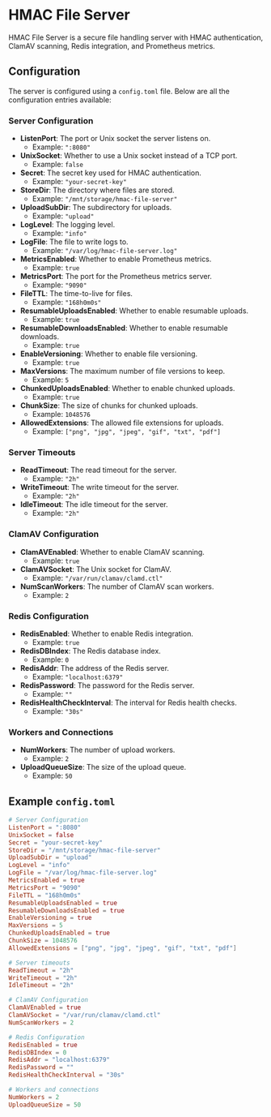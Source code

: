 # HMAC File Server

HMAC File Server is a secure file handling server with HMAC authentication, ClamAV scanning, Redis integration, and Prometheus metrics.

## Configuration

The server is configured using a `config.toml` file. Below are all the configuration entries available:

### Server Configuration

- **ListenPort**: The port or Unix socket the server listens on.
  - Example: `":8080"`
- **UnixSocket**: Whether to use a Unix socket instead of a TCP port.
  - Example: `false`
- **Secret**: The secret key used for HMAC authentication.
  - Example: `"your-secret-key"`
- **StoreDir**: The directory where files are stored.
  - Example: `"/mnt/storage/hmac-file-server"`
- **UploadSubDir**: The subdirectory for uploads.
  - Example: `"upload"`
- **LogLevel**: The logging level.
  - Example: `"info"`
- **LogFile**: The file to write logs to.
  - Example: `"/var/log/hmac-file-server.log"`
- **MetricsEnabled**: Whether to enable Prometheus metrics.
  - Example: `true`
- **MetricsPort**: The port for the Prometheus metrics server.
  - Example: `"9090"`
- **FileTTL**: The time-to-live for files.
  - Example: `"168h0m0s"`
- **ResumableUploadsEnabled**: Whether to enable resumable uploads.
  - Example: `true`
- **ResumableDownloadsEnabled**: Whether to enable resumable downloads.
  - Example: `true`
- **EnableVersioning**: Whether to enable file versioning.
  - Example: `true`
- **MaxVersions**: The maximum number of file versions to keep.
  - Example: `5`
- **ChunkedUploadsEnabled**: Whether to enable chunked uploads.
  - Example: `true`
- **ChunkSize**: The size of chunks for chunked uploads.
  - Example: `1048576`
- **AllowedExtensions**: The allowed file extensions for uploads.
  - Example: `["png", "jpg", "jpeg", "gif", "txt", "pdf"]`

### Server Timeouts

- **ReadTimeout**: The read timeout for the server.
  - Example: `"2h"`
- **WriteTimeout**: The write timeout for the server.
  - Example: `"2h"`
- **IdleTimeout**: The idle timeout for the server.
  - Example: `"2h"`

### ClamAV Configuration

- **ClamAVEnabled**: Whether to enable ClamAV scanning.
  - Example: `true`
- **ClamAVSocket**: The Unix socket for ClamAV.
  - Example: `"/var/run/clamav/clamd.ctl"`
- **NumScanWorkers**: The number of ClamAV scan workers.
  - Example: `2`

### Redis Configuration

- **RedisEnabled**: Whether to enable Redis integration.
  - Example: `true`
- **RedisDBIndex**: The Redis database index.
  - Example: `0`
- **RedisAddr**: The address of the Redis server.
  - Example: `"localhost:6379"`
- **RedisPassword**: The password for the Redis server.
  - Example: `""`
- **RedisHealthCheckInterval**: The interval for Redis health checks.
  - Example: `"30s"`

### Workers and Connections

- **NumWorkers**: The number of upload workers.
  - Example: `2`
- **UploadQueueSize**: The size of the upload queue.
  - Example: `50`

## Example `config.toml`

```toml
# Server Configuration
ListenPort = ":8080"
UnixSocket = false
Secret = "your-secret-key"
StoreDir = "/mnt/storage/hmac-file-server"
UploadSubDir = "upload"
LogLevel = "info"
LogFile = "/var/log/hmac-file-server.log"
MetricsEnabled = true
MetricsPort = "9090"
FileTTL = "168h0m0s"
ResumableUploadsEnabled = true
ResumableDownloadsEnabled = true
EnableVersioning = true
MaxVersions = 5
ChunkedUploadsEnabled = true
ChunkSize = 1048576
AllowedExtensions = ["png", "jpg", "jpeg", "gif", "txt", "pdf"]

# Server timeouts
ReadTimeout = "2h"
WriteTimeout = "2h"
IdleTimeout = "2h"

# ClamAV Configuration
ClamAVEnabled = true
ClamAVSocket = "/var/run/clamav/clamd.ctl"
NumScanWorkers = 2

# Redis Configuration
RedisEnabled = true
RedisDBIndex = 0
RedisAddr = "localhost:6379"
RedisPassword = ""
RedisHealthCheckInterval = "30s"

# Workers and connections
NumWorkers = 2
UploadQueueSize = 50
